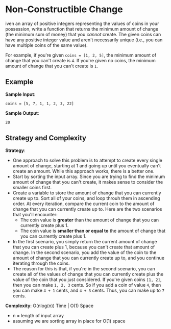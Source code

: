 # Non-Constructible Change
iven an array of positive integers representing the values of coins in your possession, write a function that returns the minimum amount of change (the minimum sum of money) that you *cannot* create. The given coins can have any positive integer value and aren't necessarily unique (i.e., you can have multiple coins of the same value).  

For example, if you're given `coins = [1, 2, 5]`, the minimum amount of change that you can't create is `4`. If you're given no coins, the minimum amount of change that you can't create is `1`.  

## Example
__Sample Input__:
```
coins = [5, 7, 1, 1, 2, 3, 22]
```
__Sample Output__:
```
20
```

## Strategy and Complexity
__Strategy__:  
* One approach to solve this problem is to attempt to create every single amount of change, starting at 1 and going up until you eventually can't create an amount. While this approach works, there is a better one.
* Start by sorting the input array. Since you are trying to find the minimum amount of change that you can't create, it makes sense to consider the smaller coins first.
* Create a variable to store the amount of change that you can currently create up to. Sort all of your coins, and loop throuh them in ascending order. At every iteration, compare the current coin to the amount of change that you can currently create up to. Here are the two scenarios that you'll encounter:
    * The coin value is **greater** than the amount of change that you can currently create plus 1.
    * The coin value is **smaller than or equal to** the amount of change that you can currently create plus 1.
* In the first scenario, you simply return the current amount of change that you can create plus 1, because you can't create that amount of change. In the second scenario, you add the value of the coin to the amount of change that you can currently create up to, and you continue iterating through the coins.  
* The reason for this is that, if you're in the second scenario, you can create all of the values of change that you can currently create plus the value of the coin that you just considered. If you're given coins `[1, 2]`, then you can make `1, 2, 3` cents. So if you add a coin of value `4`, then you can make `4 + 1` cents, and `4 + 3` cents. Thus, you can make up to `7` cents. 

__Complexity__: O(nlog(n)) Time | O(1) Space
* n = length of input array
* assuming we are sorting array in place for O(1) space